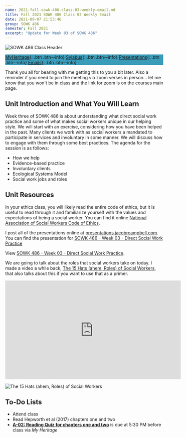 ```yaml
---
name: 2021-fall-sowk-486-class-03-weekly-email.md
title: Fall 2021 SOWK 486 Class 03 Weekly Email
date: 2021-09-07 21:53:46
group: SOWK 486
semester: Fall 2021
excerpt: "Update for Week 03 of SOWK 486"
---
```


![SOWK 486 Class Header](https://jacobrcampbell.com/assets/media/2020-fall-sowk-486-class-header.png)

<div style="background-color: #3b9cba; width: 100%;" markdown="1">

[MyHeritage](https://myheritage.heritage.edu/ICS/Academics/SOWK/SOWK_486W/2122_FA-SOWK_486W-3/){: .btn .btn--info}
[Sylabus](https://jacobrcampbell.com/assets/media/2021-fall-sowk-486-syllabus.pdf){: .btn .btn--info}
[Presentations](https://presentations.jacobrcampbell.com){: .btn .btn--info}
[Emails](https://jacobrcampbell.com/communications/){: .btn .btn--info}

</div>

Thank you all for bearing with me getting this to you a bit later. Also a reminder if you need to join the meeting via zoom verses in person... let me know that you won't be in class and the link for zoom is on the courses main page.

## Unit Introduction and What You Will Learn

Week three of SOWK 486 is about understanding what direct social work practice and some of what makes social workers unique in our helping style. We will start with an exercise, considering how you have been helped in the past.  Many clients we work with as social workers a mandated to participate in services and involuntary in some manner. We will discuss how to engage with them through some best practices. The agenda for the session is as follows:

- How we help
- Evidence-based practice
- Involuntary clients
- Ecological Systems Model
- Social work jobs and roles


## Unit Resources

In your ethics class, you will likely read the entire code of ethics, but it is useful to read through it and familiarize yourself with the values and expectations of being a social worker. You can find it online [National Association of Social Workers Code of Ethics](https://www.socialworkers.org/about/ethics/code-of-ethics).

I post all of the presentations online at [presentations.jacobrcampbell.com](https://presentations.jacobrcampbell.com). You can find the presentation for [SOWK 486 - Week 03 - Direct Social Work Practice](https://presentations.jacobrcampbell.com/matp6V)

<p data-notist="campjacob/matp6V" data-ratio="4:3">View <a href="https://presentations.jacobrcampbell.com/matp6V">SOWK 486 - Week 03 - Direct Social Work Practice</a>.</p><script async src="https://on.notist.cloud/embed/002.js"></script>

We are going to talk about the roles that social workers take on today. I made a video a while back, [The 15 Hats (ahem, Roles) of Social Workers](https://jacobrcampbell.com/blog/2019/02/the-15-hats-ahem-roles-of-social-workers/), that also talks about this if you want to use that as a primer. 

<iframe width="560" height="315" src="https://www.youtube.com/embed/iBmtlNkEnFI" title="YouTube video player" frameborder="0" allow="accelerometer; autoplay; clipboard-write; encrypted-media; gyroscope; picture-in-picture" allowfullscreen></iframe>

![The 15 Hats (ahem, Roles) of Social Workers](https://jacobrcampbell.com/assets/media/jacob-campbell-15-hats-social-work-500x300.png "The 15 Hats (ahem, Roles) of Social Workers")


## To-Do Lists

- Attend class
- Read Hepworth et al (2017) chapters one and two
- **[A-02: Reading Quiz for chapters one and two](https://myheritage.heritage.edu/ICS/Academics/SOWK/SOWK_486W/2122_FA-SOWK_486W-3/Coursework.jnz?portlet=Coursework&screen=AssignmentDetailView&screenType=change&id=1eb95317-dc08-425f-bf14-5c5fbeaaf08c)** is due at 5:30 PM before class via _My Heritage_

